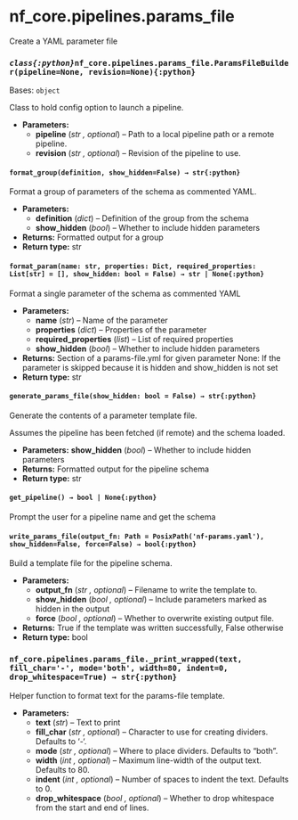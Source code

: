 # nf_core.pipelines.params_file

Create a YAML parameter file

### _`class{:python}`_`nf_core.pipelines.params_file.ParamsFileBuilder(pipeline=None, revision=None){:python}`

Bases: `object`

Class to hold config option to launch a pipeline.

- **Parameters:**
  - **pipeline** (_str_ _,_ _optional_) – Path to a local pipeline path or a remote pipeline.
  - **revision** (_str_ _,_ _optional_) – Revision of the pipeline to use.

#### `format_group(definition, show_hidden=False) → str{:python}`

Format a group of parameters of the schema as commented YAML.

- **Parameters:**
  - **definition** (_dict_) – Definition of the group from the schema
  - **show_hidden** (_bool_) – Whether to include hidden parameters
- **Returns:**
  Formatted output for a group
- **Return type:**
  str

#### `format_param(name: str, properties: Dict, required_properties: List[str] = [], show_hidden: bool = False) → str | None{:python}`

Format a single parameter of the schema as commented YAML

- **Parameters:**
  - **name** (_str_) – Name of the parameter
  - **properties** (_dict_) – Properties of the parameter
  - **required_properties** (_list_) – List of required properties
  - **show_hidden** (_bool_) – Whether to include hidden parameters
- **Returns:**
  Section of a params-file.yml for given parameter
  None: If the parameter is skipped because it is hidden and show_hidden is not set
- **Return type:**
  str

#### `generate_params_file(show_hidden: bool = False) → str{:python}`

Generate the contents of a parameter template file.

Assumes the pipeline has been fetched (if remote) and the schema loaded.

- **Parameters:**
  **show_hidden** (_bool_) – Whether to include hidden parameters
- **Returns:**
  Formatted output for the pipeline schema
- **Return type:**
  str

#### `get_pipeline() → bool | None{:python}`

Prompt the user for a pipeline name and get the schema

#### `write_params_file(output_fn: Path = PosixPath('nf-params.yaml'), show_hidden=False, force=False) → bool{:python}`

Build a template file for the pipeline schema.

- **Parameters:**
  - **output_fn** (_str_ _,_ _optional_) – Filename to write the template to.
  - **show_hidden** (_bool_ _,_ _optional_) – Include parameters marked as hidden in the output
  - **force** (_bool_ _,_ _optional_) – Whether to overwrite existing output file.
- **Returns:**
  True if the template was written successfully, False otherwise
- **Return type:**
  bool

### `nf_core.pipelines.params_file._print_wrapped(text, fill_char='-', mode='both', width=80, indent=0, drop_whitespace=True) → str{:python}`

Helper function to format text for the params-file template.

- **Parameters:**
  - **text** (_str_) – Text to print
  - **fill_char** (_str_ _,_ _optional_) – Character to use for creating dividers. Defaults to ‘-‘.
  - **mode** (_str_ _,_ _optional_) – Where to place dividers. Defaults to “both”.
  - **width** (_int_ _,_ _optional_) – Maximum line-width of the output text. Defaults to 80.
  - **indent** (_int_ _,_ _optional_) – Number of spaces to indent the text. Defaults to 0.
  - **drop_whitespace** (_bool_ _,_ _optional_) – Whether to drop whitespace from the start and end of lines.
